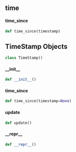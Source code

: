 <a id="utils.timestamp.time"></a>

## time

<a id="utils.timestamp.time_since"></a>

#### time\_since

```python
def time_since(timestamp)
```

<a id="utils.timestamp.TimeStamp"></a>

## TimeStamp Objects

```python
class TimeStamp()
```

<a id="utils.timestamp.TimeStamp.__init__"></a>

#### \_\_init\_\_

```python
def __init__()
```

<a id="utils.timestamp.TimeStamp.time_since"></a>

#### time\_since

```python
def time_since(timestamp=None)
```

<a id="utils.timestamp.TimeStamp.update"></a>

#### update

```python
def update()
```

<a id="utils.timestamp.TimeStamp.__repr__"></a>

#### \_\_repr\_\_

```python
def __repr__()
```

